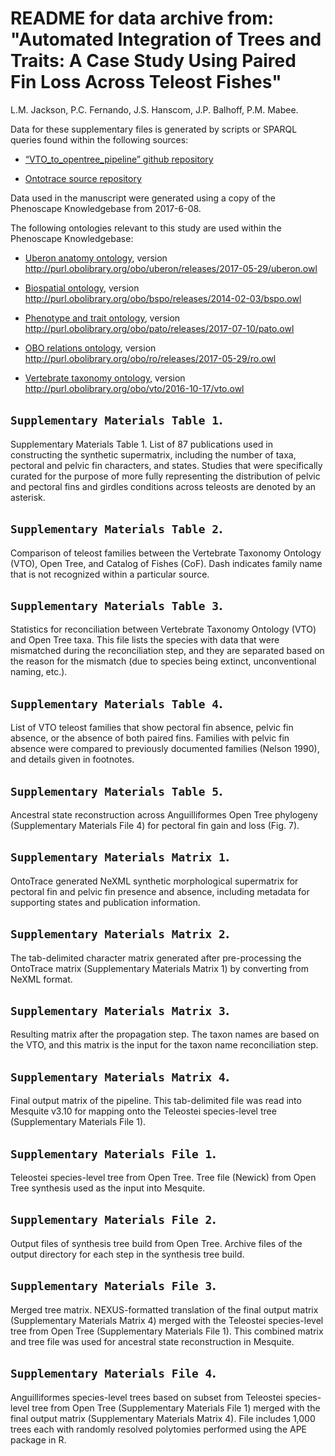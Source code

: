 # README for data archive from: "Automated Integration of Trees and Traits: A Case Study Using Paired Fin Loss Across Teleost Fishes" 

L.M. Jackson,  P.C. Fernando, J.S. Hanscom, J.P. Balhoff,  P.M. Mabee.



Data for these supplementary files is generated by scripts or SPARQL queries found within the following sources:



* [“VTO_to_opentree_pipeline” github repository](https://github.com/pasanfernando/VTO_to_opentree_pipeline/tree/v2.0.0)

* [Ontotrace source repository](https://github.com/phenoscape/ontotrace)



Data used in the manuscript were generated using a copy of the Phenoscape Knowledgebase from 2017-6-08.



The following ontologies relevant to this study are used within the Phenoscape Knowledgebase:



* [Uberon anatomy ontology](http://purl.obolibrary.org/obo/uberon/ext.owl), version http://purl.obolibrary.org/obo/uberon/releases/2017-05-29/uberon.owl

* [Biospatial ontology](http://purl.obolibrary.org/obo/bspo.owl), version http://purl.obolibrary.org/obo/bspo/releases/2014-02-03/bspo.owl

* [Phenotype and trait ontology](http://purl.obolibrary.org/obo/pato.owl), version http://purl.obolibrary.org/obo/pato/releases/2017-07-10/pato.owl

* [OBO relations ontology](http://purl.obolibrary.org/obo/ro.owl), version http://purl.obolibrary.org/obo/ro/releases/2017-05-29/ro.owl

* [Vertebrate taxonomy ontology](http://purl.obolibrary.org/obo/vto.owl), version http://purl.obolibrary.org/obo/vto/2016-10-17/vto.owl



## `Supplementary Materials Table 1`. 

Supplementary Materials Table 1. List of 87 publications used in constructing the synthetic supermatrix, including the number of taxa, pectoral and pelvic fin characters, and states. Studies that were specifically curated for the purpose of more fully representing the distribution of pelvic and pectoral fins and girdles conditions across teleosts are denoted by an asterisk.



## `Supplementary Materials Table 2`.

Comparison of teleost families between the Vertebrate Taxonomy Ontology (VTO), Open Tree, and Catalog of Fishes (CoF). Dash indicates family name that is not recognized within a particular source.  


## `Supplementary Materials Table 3`.

Statistics for reconciliation between Vertebrate Taxonomy Ontology (VTO) and Open Tree taxa. This file lists the species with data that were mismatched during the reconciliation step, and they are separated based on the reason for the mismatch (due to species being extinct, unconventional naming, etc.).



## `Supplementary Materials Table 4`.

List of VTO teleost families that show pectoral fin absence, pelvic fin absence, or the absence of both paired fins. Families with pelvic fin absence were compared to previously documented families (Nelson 1990), and details given in footnotes.



## `Supplementary Materials Table 5`.

Ancestral state reconstruction across Anguilliformes Open Tree phylogeny (Supplementary Materials File 4) for pectoral fin gain and loss (Fig. 7).



## `Supplementary Materials Matrix 1`.

OntoTrace generated NeXML synthetic morphological supermatrix for pectoral fin and pelvic fin presence and absence, including metadata for supporting states and publication information.



## `Supplementary Materials Matrix 2`.

The tab-delimited character matrix generated after pre-processing the OntoTrace matrix (Supplementary Materials Matrix 1) by converting from NeXML format. 



## `Supplementary Materials Matrix 3`.

Resulting matrix after the propagation step. The taxon names are based on the VTO, and this matrix is the input for the taxon name reconciliation step.



## `Supplementary Materials Matrix 4`.

Final output matrix of the pipeline. This tab-delimited file was read into Mesquite v3.10 for mapping onto the Teleostei species-level tree (Supplementary Materials File 1).



## `Supplementary Materials File 1`.

Teleostei species-level tree from Open Tree. Tree file (Newick) from Open Tree synthesis used as the input into Mesquite.



## `Supplementary Materials File 2`.

Output files of synthesis tree build from Open Tree. Archive files of the output directory for each step in the synthesis tree build. 



## `Supplementary Materials File 3`.

Merged tree matrix. NEXUS-formatted translation of the final output matrix (Supplementary Materials Matrix 4) merged with the Teleostei species-level tree from Open Tree (Supplementary Materials File 1). This combined matrix and tree file was used for ancestral state reconstruction in Mesquite.



## `Supplementary Materials File 4`.

Anguilliformes species-level trees based on subset from Teleostei species-level tree from Open Tree (Supplementary Materials File 1) merged with the final output matrix (Supplementary Materials Matrix 4). File includes 1,000 trees each with randomly resolved polytomies performed using the APE package in R. 














